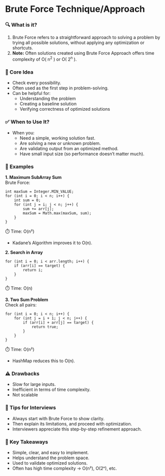 # Brute Force Technique/Approach

### 🔍 What is it?
1. Brute Force refers to a straightforward approach to solving a problem by trying all possible solutions, without applying any optimization or shortcuts.
2. **Note:** Often solutions created using Brute Force Approach offers time complexity of O( n<sup>2</sup> ) or O( 2<sup>n</sup> ).

### 🧠 Core Idea
- Check every possibility.
- Often used as the first step in problem-solving.
- Can be helpful for:
    - Understanding the problem
    - Creating a baseline solution
    - Verifying correctness of optimized solutions

### ✅ When to Use It?
- When you:
    - Need a simple, working solution fast.
    - Are solving a new or unknown problem.
    - Are validating output from an optimized method.
    - Have small input size (so performance doesn’t matter much).

### 📘 Examples
**1. Maximum SubArray Sum**\
Brute Force:
```
int maxSum = Integer.MIN_VALUE;
for (int i = 0; i < n; i++) {
    int sum = 0;
    for (int j = i; j < n; j++) {
        sum += arr[j];
        maxSum = Math.max(maxSum, sum);
    }
}
```
⏱️ Time: O(n²)
- Kadane’s Algorithm improves it to O(n).

**2. Search in Array**
```
for (int i = 0; i < arr.length; i++) {
    if (arr[i] == target) {
        return i;
    }
}
```
⏱️ Time: O(n)

**3. Two Sum Problem**\
Check all pairs:
```
for (int i = 0; i < n; i++) {
    for (int j = i + 1; j < n; j++) {
        if (arr[i] + arr[j] == target) {
            return true;
        }
    }
}
```
⏱️ Time: O(n²)
- HashMap reduces this to O(n).

### ⚠️ Drawbacks
- Slow for large inputs.
- Inefficient in terms of time complexity.
- Not scalable

### 🧠 Tips for Interviews
- Always start with Brute Force to show clarity.
- Then explain its limitations, and proceed with optimization.
- Interviewers appreciate this step-by-step refinement approach.

### 🎯 Key Takeaways
- Simple, clear, and easy to implement.
- Helps understand the problem space.
- Used to validate optimized solutions.
- Often has high time complexity → O(n²), O(2ⁿ), etc.